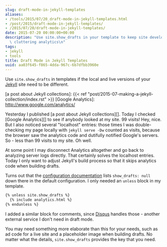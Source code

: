 ```yaml
---
slug: draft-mode-in-jekyll-templates
aliases:
- /tools/2015/07/20_draft-mode-in-jekyll-templates.html
- /post/2015/draft-mode-in-jekyll-templates/
- /2015/07/20/draft-mode-in-jekyll-templates/
date: 2015-07-20 00:00:00+00:00
description: "Use site.show_drafts in your template to keep site development from\
  \ cluttering analytics\n"
tags:
- jekyll
- tools
title: Draft Mode in Jekyll Templates
uuid: aa03f645-f865-4dda-967c-6b7dfbb3960e
---
```

[Jekyll]:  http://jekyllrb.com

Use `site.show_drafts` in templates if the local and live versions of your [Jekyll][] site need to be different.

[a post about Jekyll collections]: {{< ref "post/2015-07-making-a-jekyll-collection/index.rst" >}}
[Google Analytics]: http://www.google.com/analytics/

Yesterday I published [a post about Jekyll collections][].  Today I checked [Google Analytics][] to see if
anybody looked at my site. 99 visits! Hey, nice. But I also noticed several "localhost" entries: those times I
was double-checking my page locally with `jekyll serve -Dw` counted as visits, because the browser saw
the analytics code and dutifully notified Google's servers. So - less than 99 visits to my site. Oh well.

At some point I may disconnect Analytics altogether and go back to analyzing server logs directly. That
certainly solves the localhost entries. Today I only want to adjust Jekyll's build process so that it
skips analytics code when building drafts.

[configuration documentation]: http://jekyllrb.com/docs/configuration/
Turns out that the [configuration documentation][] lists `show_drafts: null` down there in the default
configuration. I only needed an `unless` block in my template.

``` handlebars
{% unless site.show_drafts %}
  {% include analytics.html %}
{% endunless %}
```

[Disqus]: https://disqus.com/
I added a similar block for comments, since [Disqus][] handles those -  another external service I don't need
in draft mode.

You may need something more elaborate than this for your needs, such as  ad code for a live site and a
placeholder image when building drafts. No matter what the details, `site.show_drafts` provides the key that
you need.